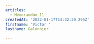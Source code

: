 ```yaml
---
articles:
  - Memorandum_11
createdAt: '2022-01-17T14:32:20.295Z'
firstname: 'Victor '
lastname: Galonnier

---
```

